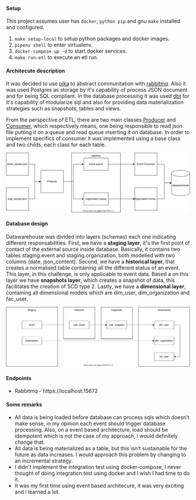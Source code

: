#### Setup
This project assumes user has `docker`, `python pip` and gnu `make` installed and configured.

1. `make setup-local` to setup python packages and docker images.
2. `pipenv shell` to enter virtualenv.
3. `docker-compose up -d` to start docker services.
3. `make run-etl` to execute an etl run.

#### Architecute description
It was decided to use [pika](https://pika.readthedocs.io/en/stable/) to abstract communitation with [rabbitmq](https://www.rabbitmq.com/).
Also it was used Postgres as storage by it's capability of process JSON document and for being SQL compliant. In the database processing it was used [dbt](https://docs.getdbt.com/) for it's capability of modularize sql and also for providing data materialization strategies such as snapshots, tables and views.

From the perspective of ETL, there are two main classes [Producer](/tasks/producer.py) and [Consumer](/tasks/consumer_base.py), which respectively means, one being responsible to read json file putting it on a queue and read queue inserting it on database. In order to implement specifics of consumer it was implemented using a base class and two childs, each class for each table.

![ETL diagram](/docs/etl_architecture.svg)

#### Database design
Datawarehouse was divided into layers (schemas) each one indicating different responsabilities.
First, we have a **staging layer**, it's the first point of contact of the external source inside database. Basically, it contains two tables staging.event and staging.organization, both modelled with two columns (date, json_content).
Second, we have a **historical layer**, that creates a normalised table containing all the different status of an event. This layer, in this challenge, is only applicable to event data. Based a on this layer we have **snapshots layer**, which creates a snapshot of data, this facilitates the creation of SCD type 2.
Lastly, we have a **dimensional layer**, containing all dimensional models which are dim_user, dim_organization and fac_user.

![database diagram](/docs/database_architecure.svg)

#### Endpoints

- Rabbitmq - https://localhost:15672

#### Some remarks
- All data is being loaded before database can process sqls which doesn't make sense, in my opinion each event should trigger database processing. Also, on a event based architecture, load should be idempotent which is not the case of my approach, I would definitely change that.
- All data is being materialized as a table, but this isn't sustainable for the future as data increases. I would approach this problem by changing to an incremental strategy.
- I didn't implement the integration test using docker-compose, I never thought of doing integration test using docker and I wish I had time to do it.
- It was my first time using event based architecure, it was very exciting and I learned a lot.
